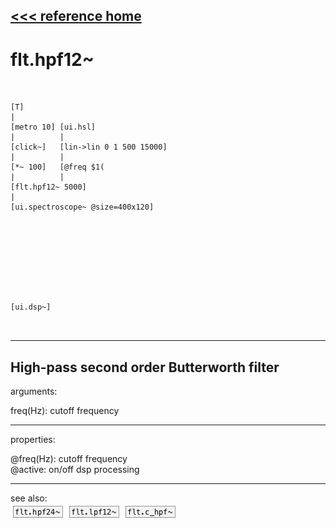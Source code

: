 [<<< reference home](ceammc_lib.md)
---

# flt.hpf12~

```


[T]
|
[metro 10] [ui.hsl]
|          |
[click~]   [lin->lin 0 1 500 15000]
|          |
[*~ 100]   [@freq $1(
|          |
[flt.hpf12~ 5000]
|
[ui.spectroscope~ @size=400x120]









[ui.dsp~]

            
```
---
High-pass second order Butterworth filter
---
arguments:

freq(Hz): cutoff
            frequency<br>

---
properties:

@freq(Hz): cutoff frequency<br>
@active: on/off dsp
            processing<br>

---
see also:<br>
[![flt.hpf24~](img/object_flt.hpf24~.png)](flt.hpf24~.md)
[![flt.lpf12~](img/object_flt.lpf12~.png)](flt.lpf12~.md)
[![flt.c_hpf~](img/object_flt.c_hpf~.png)](flt.c_hpf~.md)

